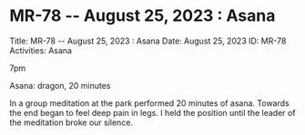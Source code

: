 # MR-78 -- August 25, 2023 : Asana

Title: MR-78 -- August 25, 2023 : Asana
Date: August 25, 2023
ID: MR-78
Activities: Asana

7pm

Asana: dragon, 20 minutes

In a group meditation at the park performed 20 minutes of asana. Towards the end began to feel deep pain in legs. I held the position until the leader of the meditation broke our silence.